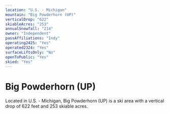 ```yaml
---
location: "U.S. - Michigan"
mountain: "Big Powderhorn (UP)"
verticalDrop: "622"
skiableAcres: "253"
annualSnowfall: "214"
owner: "Independent"
passAffiliations: "Indy"
operating2425: "Yes"
operated2324: "Yes"
surfaceLiftsOnly: "No"
openToPublic: "Yes"
skied: "Yes"
---
```


# Big Powderhorn (UP)

Located in U.S. - Michigan, Big Powderhorn (UP) is a ski area with a vertical drop of 622 feet and 253 skiable acres.